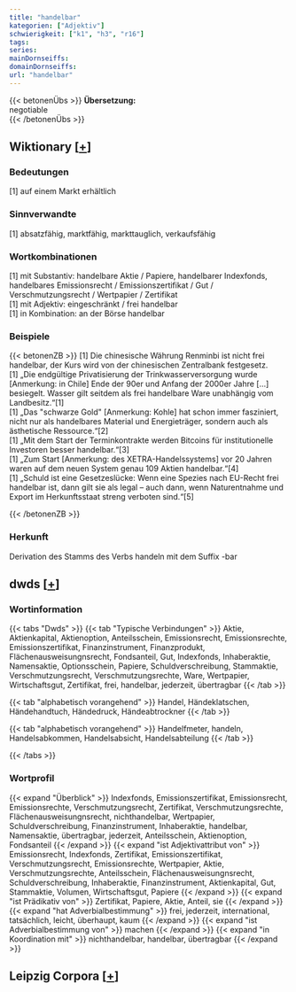 ```yaml
---
title: "handelbar"
kategorien: ["Adjektiv"]
schwierigkeit: ["k1", "h3", "r16"]
tags:
series:
mainDornseiffs:
domainDornseiffs:
url: "handelbar"
---
```


{{< betonenÜbs >}}
**Übersetzung:**  
negotiable  
{{< /betonenÜbs >}}

## Wiktionary [[+](https://de.wiktionary.org/wiki/handelbar)]

### Bedeutungen
[1] auf einem Markt erhältlich  

### Sinnverwandte
[1] absatzfähig, marktfähig, markttauglich, verkaufsfähig  

### Wortkombinationen
[1] mit Substantiv: handelbare Aktie / Papiere, handelbarer Indexfonds, handelbares Emissionsrecht / Emissionszertifikat / Gut / Verschmutzungsrecht / Wertpapier / Zertifikat  
[1] mit Adjektiv: eingeschränkt / frei handelbar  
[1] in Kombination: an der Börse handelbar  

### Beispiele
{{< betonenZB >}}
[1] Die chinesische Währung Renminbi ist nicht frei handelbar, der Kurs wird von der chinesischen Zentralbank festgesetz.  
[1] „Die endgültige Privatisierung der Trinkwasserversorgung wurde [Anmerkung: in Chile] Ende der 90er und Anfang der 2000er Jahre […] besiegelt. Wasser gilt seitdem als frei handelbare Ware unabhängig vom Landbesitz.“[1]  
[1] „Das "schwarze Gold" [Anmerkung: Kohle] hat schon immer fasziniert, nicht nur als handelbares Material und Energieträger, sondern auch als ästhetische Ressource.“[2]  
[1] „Mit dem Start der Terminkontrakte werden Bitcoins für institutionelle Investoren besser handelbar.“[3]  
[1] „Zum Start [Anmerkung: des XETRA-Handelssystems] vor 20 Jahren waren auf dem neuen System genau 109 Aktien handelbar.“[4]  
[1] „Schuld ist eine Gesetzeslücke: Wenn eine Spezies nach EU-Recht frei handelbar ist, dann gilt sie als legal – auch dann, wenn Naturentnahme und Export im Herkunftsstaat streng verboten sind.“[5]  

{{< /betonenZB >}}
### Herkunft
Derivation des Stamms des Verbs handeln mit dem Suffix -bar  



## dwds [[+](https://www.dwds.de/wb/handelbar)]

### Wortinformation
{{< tabs "Dwds" >}}
{{< tab "Typische Verbindungen" >}}
Aktie, Aktienkapital, Aktienoption, Anteilsschein, Emissionsrecht, Emissionsrechte, Emissionszertifikat, Finanzinstrument, Finanzprodukt, Flächenausweisungnsrecht, Fondsanteil, Gut, Indexfonds, Inhaberaktie, Namensaktie, Optionsschein, Papiere, Schuldverschreibung, Stammaktie, Verschmutzungsrecht, Verschmutzungsrechte, Ware, Wertpapier, Wirtschaftsgut, Zertifikat, frei, handelbar, jederzeit, übertragbar
{{< /tab >}}

{{< tab "alphabetisch vorangehend" >}}
Handel, Händeklatschen, Händehandtuch, Händedruck, Händeabtrockner
{{< /tab >}}

{{< tab "alphabetisch vorangehend" >}}
Handelfmeter, handeln, Handelsabkommen, Handelsabsicht, Handelsabteilung
{{< /tab >}}

{{< /tabs >}}

### Wortprofil
{{< expand "Überblick" >}} Indexfonds, Emissionszertifikat, Emissionsrecht, Emissionsrechte, Verschmutzungsrecht, Zertifikat, Verschmutzungsrechte, Flächenausweisungnsrecht, nichthandelbar, Wertpapier, Schuldverschreibung, Finanzinstrument, Inhaberaktie, handelbar, Namensaktie, übertragbar, jederzeit, Anteilsschein, Aktienoption, Fondsanteil {{< /expand >}}
{{< expand "ist Adjektivattribut von" >}} Emissionsrecht, Indexfonds, Zertifikat, Emissionszertifikat, Verschmutzungsrecht, Emissionsrechte, Wertpapier, Aktie, Verschmutzungsrechte, Anteilsschein, Flächenausweisungnsrecht, Schuldverschreibung, Inhaberaktie, Finanzinstrument, Aktienkapital, Gut, Stammaktie, Volumen, Wirtschaftsgut, Papiere {{< /expand >}}
{{< expand "ist Prädikativ von" >}} Zertifikat, Papiere, Aktie, Anteil, sie {{< /expand >}}
{{< expand "hat Adverbialbestimmung" >}} frei, jederzeit, international, tatsächlich, leicht, überhaupt, kaum {{< /expand >}}
{{< expand "ist Adverbialbestimmung von" >}} machen {{< /expand >}}
{{< expand "in Koordination mit" >}} nichthandelbar, handelbar, übertragbar {{< /expand >}}

## Leipzig Corpora [[+](https://corpora.uni-leipzig.de/en/res?word=handelbar&corpusId=deu_newscrawl-public_2018)]

